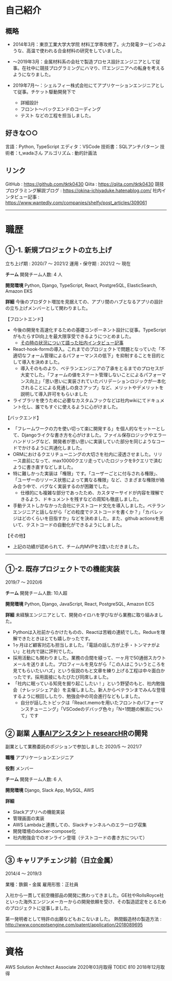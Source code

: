 # 自己紹介
## 概略
- 2014年3月：東京工業大学大学院 材料工学専攻修了。火力発電タービンのような、高温で使われる合金材料の研究をしていました。

- 〜2019年3月：金属材料系の会社で製造プロセス設計エンジニアとして従事。在社中に競技プログラミングにハマり、ITエンジニアへの転身を考えるようになりました。

- 2019年7月〜：シェルフィー株式会社にてアプリケーションエンジニアとして従事。チケット駆動開発下で
  - 詳細設計
  - フロント〜バックエンドのコーディング
  - テスト
などの工程を担当しました。

## 好きな○○
言語：Python, TypeScript
エディタ：VSCode
技術書：SQLアンチパターン
技術者：t_wadaさん
アルゴリズム : 動的計画法

## リンク
GitHub : https://github.com/tktk0430
Qiita : https://qiita.com/tktk0430
競技プログラミング解説ブログ : https://okina-ichiyaduke.hatenablog.com/
社内インタビュー記事 : https://www.wantedly.com/companies/shelfy/post_articles/309061

---

# 職歴
## ①-1. 新規プロジェクトの立ち上げ
立ち上げ期 : 2020/7 〜 2021/2
運用・保守期 : 2021/2 〜 現在

**チーム**
開発チーム人数: 4 人

**開発環境**
Python, Django, TypeScript, React, PostgreSQL, ElasticSearch, Amazon EKS

**詳細**
今後のプロダクト増加を見据えての、アプリ間のハブとなるアプリの設計の立ち上げメンバーとして関わりました。

【フロントエンド】
- 今後の開発を高速化するための基礎コンポーネント設計に従事。TypeScriptがもたらすDI向上を最大限享受できるようにつとめました。
  - [その時の状況について語った社内インタビュー記事](https://www.wantedly.com/companies/shelfy/post_articles/309061)
- React-hook-formの導入。これまでのプロジェクトで問題となっていた「不適切なフォーム管理によるパフォーマンスの低下」を抑制することを目的として導入を決めました。
  - 導入そのものより、ベテランエンジニアの了承をとるまでのプロセスが大変でした。「フォームの値をステート管理しないことによるパフォーマンス向上」「思い思いに実装されていたバリデーションロジックが一本化されることによる見通しの良さアップ」など、メリットやデメリットを説明して導入許可をもらいました
- ライブラリを使うために必要なカスタムフックなどは社内wikiにてドキュメント化し、誰でもすぐに使えるように心がけました。

【バックエンド】
- 「フレームワークの力を使い切って楽に開発する」を個人的なモットーとして、Djangoライクな書き方を心がけました。ファイル保存ロジックやエラーハンドリングなど、開発者が思い思いに実装していた部分を同じようなコードでかけるように共通化しました。
- ORMにおけるクエリチューニングの大切さを社内に浸透させました。リリース直前になって、max10000クエリ走っていたロジックを9クエリで済むように書き直すなどしました。
- 特に難しかった実装は「権限」です。「ユーザーごとに付与される権限」、「ユーザーのリソース状態によって異なる権限」など、さまざまな権限が絡み合う中で、バグなく実装するのが困難でした。
  - 仕様的にも複雑な部分であったため、カスタマーサイドが内容を理解できるよう、ドキュメントを残すなどの周知も徹底しました。
- 手動テストしかなかった会社にテストコード文化を導入しました。ベテランエンジニアと話しながら「どの粒度でテストコードを書くか？」「カバレッジはどのくらいを目指すか」などを決めました。また、github actionsを用いて、テストコードの自動化ができるようにしました。

【その他】
- 上記の功績が認められて、チーム内MVPを2度いただきました。

---

## ①-2. 既存プロジェクトでの機能実装
2019/7 〜 2020/6

**チーム**
開発チーム人数: 10人超

**開発環境**
Python, Django, JavaScript, React, PostgreSQL, Amazon ECS

**詳細**
未経験エンジニアとして、開発のイロハを学びながら業務に取り組みました。

- Pythonは入社前からかけたものの、Reactは苦戦の連続でした。Reduxを理解できたときはとても嬉しかったです。
- 1ヶ月ほど顧客対応も担当しました。「電話の話し方が上手・トンマナがよい」と社内で謎に評判でした。
- 採用活動にも関わりました。業務の合間を縫って、一ヶ月で50通弱スカウトメールを送りました。プロフィールを見ながら「この人はこういうところを見てもらいたいハズ」という仮説のもと文章を練り上げる工程は中々面白かったです。採用面接にもたびたび同席しました。
- 「社内に眠っている知見を掘り起こしたい！」という野望のもと、社内勉強会（ナレッジシェア会）を主催しました。新人からベテランまでみんな登壇するように根回ししたり、勉強会中の司会進行などもしました。
  - 自分が話したトピックは「React.memoを用いたフロントのパフォーマンスチューニング」「VSCodeのデバッグ色々」「N+1問題の解消について」です

## ② 副業 [人事AIアシスタント researcHR](https://app.researchr.work/)の開発
副業として業務委託のポジションで参加しました
2020/5 〜 2021/7

**職種**
アプリケーションエンジニア

**役割**
メンバー

**チーム**
開発チーム人数: 6 人

**開発環境**
Django, Slack App, MySQL, AWS

**詳細**
- Slackアプリへの機能実装
- 管理画面の実装
- AWS Lambdaと連携しての、Slackチャンネルへのエラーログ収集
- 開発環境のdocker-compose化
- 社内勉強会でのオンライン登壇（テストコードの書き方について）

---

## ③ キャリアチェンジ前（日立金属）
2014/4 〜 2019/3

業種：鉄鋼・金属
雇用形態：正社員

入社から一貫して航空機部品の開発に携わってきました。GE社やRollsRoyce社といった海外エンジンメーカーからの開発依頼を受け、その製造認定をとるためのプロジェクトに従事しました。

第一発明者として特許の出願などもおこないました。
熱間鍛造材の製造方法 : http://www.conceptsengine.com/patent/application/2018089695

---

# 資格
AWS Solution Architect Associate 2020年03月取得
TOEIC 810 2018年12月取得
